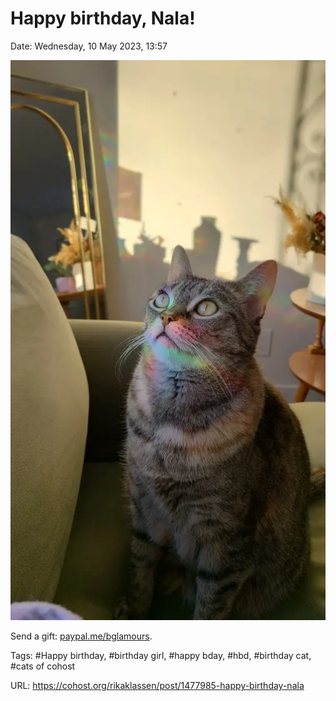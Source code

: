 # Happy birthday, Nala!

Date: Wednesday, 10 May 2023, 13:57

![Shorthair tabby cat with a prism reflecting rainbow off their face while sitting on a couch.](https://raw.githubusercontent.com/rikaklassen/Cohost/main/pictures/FH-L-XQVEAA0w4t.webp)

Send a gift: [paypal.me/bglamours](https://paypal.me/bglamours).

Tags: #Happy birthday, #birthday girl, #happy bday, #hbd, #birthday cat, #cats of cohost

URL: https://cohost.org/rikaklassen/post/1477985-happy-birthday-nala
